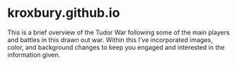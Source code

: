 # kroxbury.github.io
This is a brief overview of the Tudor War following some of the main players and battles in this drawn out war. 
Within this I've incorporated  images, color, and background changes to keep you engaged and interested in the information given. 
